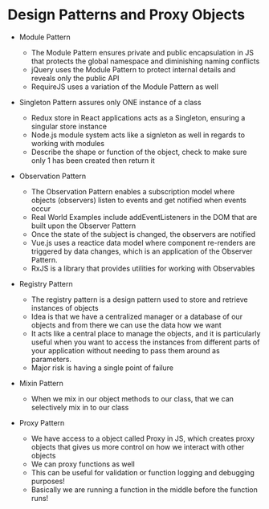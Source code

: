 # Design Patterns and Proxy Objects

- Module Pattern
    - The Module Pattern ensures private and public encapsulation in JS that protects the global namespace and diminishing naming conflicts
    - jQuery uses the Module Pattern to protect internal details and reveals only the public API
    - RequireJS uses a variation of the Module Pattern as well


- Singleton Pattern assures only ONE instance of a class
    - Redux store in React applications acts as a Singleton, ensuring a singular store instance
    - Node.js module system acts like a signleton as well in regards to working with modules
    - Describe the shape or function of the object, check to make sure only 1 has been created then return it

- Observation Pattern
    - The Observation Pattern enables a subscription model where objects (observers) listen to events and get notified when events occur
    - Real World Examples include addEventListeners in the DOM that are built upon the Observer Pattern 
    - Once the state of the subject is changed, the observers are notified
    - Vue.js uses a reactice data model where component re-renders are triggered by data changes, which is an application of the Observer Pattern. 
    - RxJS is a library that provides utilities for working with Observables

- Registry Pattern
    - The registry pattern is a design pattern used to store and retrieve instances of objects
    - Idea is that we have a centralized manager or a database of our objects and from there we can use the data how we want 
    - It acts like a central place to manage the objects, and it is particularly useful when you want to access the instances from different parts of your application without needing to pass them around as parameters.
    - Major risk is having a single point of failure

- Mixin Pattern
    - When we mix in our object methods to our class, that we can selectively mix in to our class


- Proxy Pattern
    - We have access to a object called Proxy in JS, which creates proxy objects that gives us more control on how we interact with other objects
    - We can proxy functions as well
    - This can be useful for validation or function logging and debugging purposes!
    - Basically we are running a function in the middle before the function runs! 